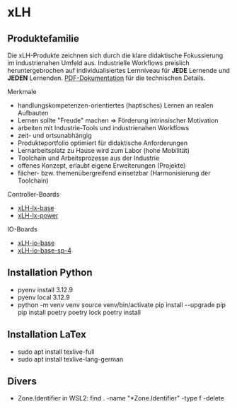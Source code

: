 # xLH
## Produktefamilie
Die xLH-Produkte zeichnen sich durch die klare didaktische Fokussierung im industrienahen Umfeld aus.
Industrielle Workflows preislich heruntergebrochen auf individualisiertes Lernniveau für **JEDE** Lernende und **JEDEN** Lernenden.
[PDF-Dokumentation](docs/latex/pdf/) für die technischen Details.

Merkmale
- handlungskompetenzen-orientiertes (haptisches) Lernen an realen Aufbauten 
- Lernen sollte "Freude" machen => Förderung intrinsischer Motivation 
- arbeiten mit Industrie-Tools und industrienahen Workflows 
- zeit- und ortsunabhängig 
- Produkteportfolio optimiert für didaktische Anforderungen 
- Lernarbeitsplatz zu Hause wird zum Labor (hohe Mobilität)
- Toolchain und Arbeitsprozesse aus der Industrie 
- offenes Konzept, erlaubt eigene Erweiterungen (Projekte)
- fächer- bzw. themenübergreifend einsetzbar (Harmonisierung der Toolchain)

Controller-Boards
- [xLH-lx-base](docs/latex/pdf/xLH-lx-base.pdf)
- [xLH-lx-power](docs/latex/pdf/xLH-lx-power.pdf)

IO-Boards
- [xLH-io-base](docs/latex/pdf/xLH-io-base.pdf)
- [xLH-io-base-sp-4](docs/latex/pdf/xLH-io-base-sp-4.pdf)

## Installation Python
- pyenv install 3.12.9
- pyenv local 3.12.9
- python -m venv venv
source venv/bin/activate
pip install --upgrade pip
pip install poetry
poetry lock
poetry install

## Installation LaTex
- sudo apt install texlive-full
- sudo apt install texlive-lang-german

## Divers
- Zone.Identifier in WSL2: find . -name "*Zone.Identifier" -type f -delete